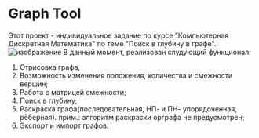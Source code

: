 # Graph Tool
Этот проект - индивидуальное задание по курсе "Компьютерная Дискретная Математика" по теме "Поиск в глубину в графе". 
![изображение](https://user-images.githubusercontent.com/115095350/222669163-c405b477-48e5-40a6-a117-e4251c049bf0.png)
В данный момент, реализован слудующий функционал:
1. Отрисовка графа;
2. Возможность изменения положения, количества и смежности вершин;
3. Работа с матрицей смежности;
4. Поиск в глубину;
5. Раскраска графа(последовательная, НП- и ПН- упорядоченная, рёберная). прим.: алгоритм раскраски орграфа не предусмотрен;
6. Экспорт и импорт графов.
